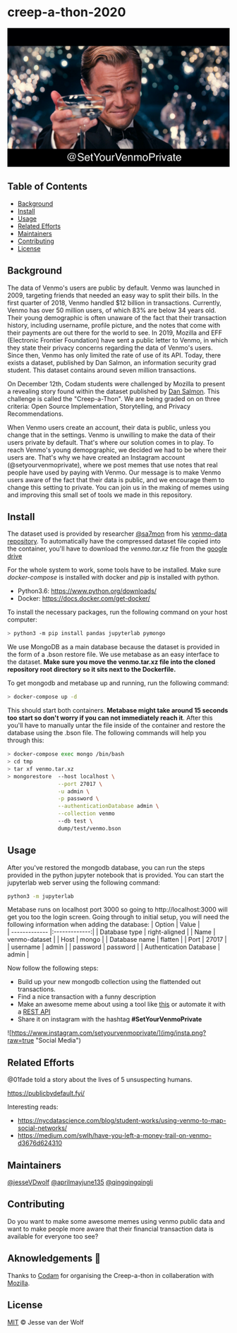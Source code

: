 # creep-a-thon-2020

![Alt text](img/leo.jpg?raw=true "Leo is awesome")

## Table of Contents

- [Background](#background)
- [Install](#install)
- [Usage](#usage)
- [Related Efforts](#related-efforts)
- [Maintainers](#maintainers)
- [Contributing](#contributing)
- [License](#license)

## Background

The data of Venmo's users are public by default. Venmo was launched in 2009, targeting friends that needed an easy way to split their bills. In the first quarter of 2018, Venmo handled $12 billion in transactions. Currently, Venmo has over 50 million users, of which 83% are below 34 years old. Their young demographic is often unaware of the fact that their transaction history, including username, profile picture, and the notes that come with their payments are out there for the world to see. In 2019, Mozilla and EFF (Electronic Frontier Foundation) have sent a public letter to Venmo, in which they state their privacy concerns regarding the data of Venmo's users. Since then, Venmo has only limited the rate of use of its API. Today, there exists a dataset, published by Dan Salmon, an information security grad student. This dataset contains around seven million transactions.

On December 12th, Codam students were challenged by Mozilla to present a revealing story found within the dataset published by [Dan Salmon](https://github.com/sa7mon/venmo-data). This challenge is called the "Creep-a-Thon". We are being graded on on three criteria: Open Source Implementation, Storytelling, and Privacy Recommendations.

When Venmo users create an account, their data is public, unless you change that in the settings. Venmo is unwilling to make the data of their users private by default. That's where our solution comes in to play. To reach Venmo's young demopgraphic, we decided we had to be where their users are. That's why we have created an Instagram account (@setyourvenmoprivate), where we post memes that use notes that real people have used by paying with Venmo. Our message is to make Venmo users aware of the fact that their data is public, and we encourage them to change this setting to private. You can join us in the making of memes using and improving this small set of tools we made in this repository. 

## Install

The dataset used is provided by researcher [@sa7mon](https://github.com/sa7mon) from his [venmo-data repository](https://github.com/sa7mon/venmo-data). To automatically have
the compressed dataset file copied into the container, you'll have to 
download the *venmo.tar.xz* file from the [google drive](https://drive.google.com/drive/folders/1m59TMADiwk3gArT-teUUOBlSKokq51ZL?usp=sharing)

For the whole system to work, some tools have to be installed. Make sure
*docker-compose* is installed with docker and *pip* is installed with python.
* Python3.6: https://www.python.org/downloads/
* Docker: https://docs.docker.com/get-docker/

To install the necessary packages, run the following command on your host computer:
```bash
> python3 -m pip install pandas jupyterlab pymongo
```

We use MongoDB as a main database because the dataset is provided in the
form of a .bson restore file. We use metabase as an easy interface to the dataset.
**Make sure you move the venmo.tar.xz file into the cloned repository root directory so it sits next to the Dockerfile.**

To get mongodb and metabase up and running, run the following command:
```bash
> docker-compose up -d
```

This should start both containers. **Metabase might take around 15 seconds too start so don't worry if you can not immediately reach it**. After this you'll have to manually untar
the file inside of the container and restore the database using the .bson file. The following commands will help you through this:
```bash
> docker-compose exec mongo /bin/bash
> cd tmp
> tar xf venmo.tar.xz
> mongorestore  --host localhost \
				--port 27017 \
				-u admin \
				-p password \
				--authenticationDatabase admin \
				--collection venmo 
				--db test \
				dump/test/venmo.bson
```

## Usage

After you've restored the mongodb database, you can run the steps provided
in the python jupyter notebook that is provided. You can start the jupyterlab
web server using the following command:
```bash
python3 -m jupyterlab
```

Metabase runs on localhost port 3000 so going to http://localhost:3000 will get you too the login screen. Going through to initial setup, you will need the following information when adding the database:
| Option        | Value  |      
| ------------- |:-------------:|
| Database type     | right-aligned |
| Name      | venmo-dataset      |
| Host | mongo      |
| Database name | flatten      |
| Port | 27017      |
| username | admin      |
| password | password      |
| Authentication Database | admin |

Now follow the following steps:
* Build up your new mongodb collection using the flattended out transactions.
* Find a nice transaction with a funny description
* Make an awesome meme about using a tool like [this](http://apimeme.com/) or automate it with a [REST API](https://rapidapi.com/meme-generator-api-meme-generator-api-default/api/meme-generator)
* Share it on instagram with the hashtag **#SetYourVenmoPrivate**

![https://www.instagram.com/setyourvenmoprivate/](img/insta.png?raw=true "Social Media")

## Related Efforts

@01fade told a story about the lives of 5 unsuspecting humans.

https://publicbydefault.fyi/

Interesting reads:
* https://nycdatascience.com/blog/student-works/using-venmo-to-map-social-networks/
* https://medium.com/swlh/have-you-left-a-money-trail-on-venmo-d3676d624310

## Maintainers

[@jesseVDwolf](https://github.com/jesseVDwolf)
[@aprilmayjune135](https://github.com/aprilmayjune135)
[@qingqingqingli](https://github.com/qingqingqingli)

## Contributing

Do you want to make some awesome memes using venmo public data and want
to make people more aware that their financial transaction data is available
for everyone too see?


## Aknowledgements :raised_hands:

Thanks to [Codam](https://www.codam.nl/en/) for organising the Creep-a-thon in collaberation with [Mozilla](https://www.mozilla.org/en-US/).

## License

[MIT](LICENSE) © Jesse van der Wolf